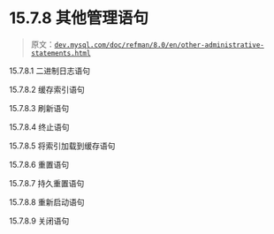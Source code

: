 # 15.7.8 其他管理语句

> 原文：[`dev.mysql.com/doc/refman/8.0/en/other-administrative-statements.html`](https://dev.mysql.com/doc/refman/8.0/en/other-administrative-statements.html)

15.7.8.1 二进制日志语句

15.7.8.2 缓存索引语句

15.7.8.3 刷新语句

15.7.8.4 终止语句

15.7.8.5 将索引加载到缓存语句

15.7.8.6 重置语句

15.7.8.7 持久重置语句

15.7.8.8 重新启动语句

15.7.8.9 关闭语句
